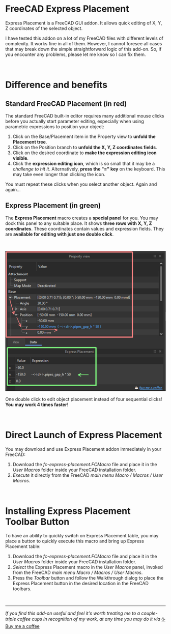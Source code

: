 # FreeCAD Express Placement
Express Placement is a FreeCAD GUI addon. It allows quick editing of X, Y, Z coordinates of the selected object. 

I have tested this addon on a lot of my FreeCAD files with different levels of complexity. It works fine in all of them. However, I cannot foresee all cases that may break down the simple straightforward logic of this add-on. So, if you encounter any problems, please let me know so I can fix them.

<br/>

# Difference and benefits

## Standard FreeCAD Placement (in red)

The standard FreeCAD built-in editor requires many additional mouse clicks before you actually start parameter editing, especially when using parametric expressions to position your object:

1. Click on the Base/Placement item in the Property view to __unfold the Placement tree__.
2. Click on the Position branch to __unfold the X, Y, Z coordinates fields__.
3. Click on the desired coordinate to __make the expression editing icon visible__.
4. Click the __expression editing icon__, which is so small that it may be a _challenge to hit it_. Alternatively, __press the "=" key__ on the keyboard. This may take even longer than clicking the icon.

You must repeat these clicks when you select another object. Again and again...

## Express Placement (in green)

The __Express Placement__ macro creates a __special panel__ for you. You may dock this panel to any suitable place. It shows __three rows with X, Y, Z coordinates__. These coordinates contain values and expression fields. They are __available for editing with just one double click__.

<br/>

[![Standard in red and Express in green](standard_vs_express.png "Standard in red and Express in green")](https://www.buymeacoffee.com/screeneroner)

One double click to edit object placement instead of four sequential clicks!<br/>
__You may work 4 times faster__!

<br/>

# Direct Launch of Express Placement
You may download and use Express Placement addon immediately in your FreeCAD:

1. Download the _fc-express-placement.FCMacro_ file and place it in the _User Macros_ folder inside your FreeCAD installation folder.
2. _Execute_ it directly from the FreeCAD _main menu Macro / Macros / User Macros_.

<br/>

# Installing Express Placement Toolbar Button
To have an ability to quickly switch on Express Placement table, you may place a button to quickly execute this macro and bring up Express Placement table:

1. Download the _fc-express-placement.FCMacro_ file and place it in the _User Macros_ folder inside your FreeCAD installation folder.
2. _Select_ the Express Placement macro in the _User Macros_ panel, invoked from the FreeCAD _main menu Macro / Macros / User Macros_.
3. Press the _Toolbar_ button and follow the Walkthrough dialog to place the Express Placement button in the desired location in the FreeCAD toolbars.

<br/>

---
_If you find this add-on useful and feel it's worth treating me to a couple-triple coffee cups in recognition of my work, at any time you may do it via_ [&#x2615; Buy me a coffee](https://www.buymeacoffee.com/screeneroner)